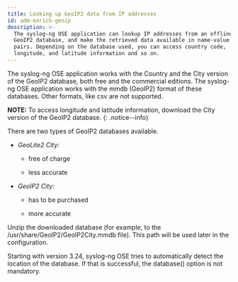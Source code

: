 ```yaml
---
title: Looking up GeoIP2 data from IP addresses
id: adm-enrich-geoip
description: >-
  The syslog-ng OSE application can lookup IP addresses from an offline
  GeoIP2 database, and make the retrieved data available in name-value
  pairs. Depending on the database used, you can access country code,
  longitude, and latitude information and so on.
---
```


The syslog-ng OSE application works with the Country and the City
version of the GeoIP2 database, both free and the commercial editions.
The syslog-ng OSE application works with the mmdb (GeoIP2) format of
these databases. Other formats, like csv are not supported.

**NOTE:** To access longitude and latitude information, download the City
version of the GeoIP2
database.
{: .notice--info}

There are two types of GeoIP2 databases available.

- *GeoLite2 City:*

  - free of charge

  - less accurate

- *GeoIP2 City:*

  - has to be purchased

  - more accurate

Unzip the downloaded database (for example, to the
/usr/share/GeoIP2/GeoIP2City.mmdb file). This path will be used later in
the configuration.

Starting with version 3.24, syslog-ng OSE tries to automatically detect
the location of the database. If that is successful, the database()
option is not mandatory.
